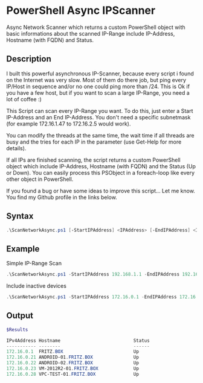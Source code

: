 # PowerShell Async IPScanner

Async Network Scanner which returns a custom PowerShell object with basic informations about the scanned IP-Range include IP-Address, Hostname (with FQDN) and Status.

## Description

I built this powerful asynchronous IP-Scanner, because every script i found on the Internet was very slow. Most of them do there job, but ping every IP/Host in sequence and/or no one could ping more than /24. This is Ok if you have a few host, but if you want to scan a large IP-Range, you need a lot of coffee :)

This Script can scan every IP-Range you want. To do this, just enter a Start IP-Address and an End IP-Address. You don't need a specific subnetmask (for example 172.16.1.47 to 172.16.2.5 would work).

You can modify the threads at the same time, the wait time if all threads are busy and the tries for each IP in the parameter (use Get-Help for more details).
  
If all IPs are finished scanning, the script returns a custom PowerShell object which include IP-Address, Hostname (with FQDN) and the Status (Up or Down). You can easily process this PSObject in a foreach-loop like every other object in PowerShell.
    
If you found a bug or have some ideas to improve this script... Let me know. You find my Github profile in the links below.

## Syntax

```powershell
.\ScanNetworkAsync.ps1 [-StartIPAddress] <IPAddress> [-EndIPAddress] <IPAddress> [[-Threads] <Int32>] [[-Tries] <Int32>] [[-IncludeInactive]] [<CommonParameters>]
```

## Example

Simple IP-Range Scan
```powershell
.\ScanNetworkAsync.ps1 -StartIPAddress 192.168.1.1 -EndIPAddress 192.168.1.200
```

Include inactive devices
```powershell 
.\ScanNetworkAsync.ps1 -StartIPAddress 172.16.0.1 -EndIPAddress 172.16.1.254 -Threads 50 -Tries 1 -IncludeInactive
```

## Output

 ```powershell
 $Results

IPv4Address Hostname                           Status
----------- --------                           ------
172.16.0.1  FRITZ.BOX                          Up
172.16.0.21 ANDROID-01.FRITZ.BOX               Up
172.16.0.22 ANDROID-02.FRITZ.BOX               Up
172.16.0.23 VM-2012R2-01.FRITZ.BOX             Up
172.16.0.28 VPC-TEST-01.FRITZ.BOX              Up

 ```